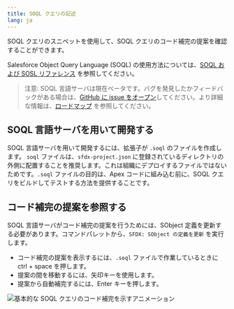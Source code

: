 ```yaml
---
title: SOQL クエリの記述
lang: ja
---
```


SOQL クエリのスニペットを使用して、SOQL クエリのコード補完の提案を確認することができます。

Salesforce Object Query Language (SOQL) の使用方法については、[SOQL および SOSL リファレンス](https://developer.salesforce.com/docs/atlas.en-us.soql_sosl.meta/soql_sosl/sforce_api_calls_soql.htm) を参照してください。

> 注意: SOQL 言語サーバは現在ベータです。バグを発見したかフィードバックがある場合は、[GitHub に issue をオープン](./en/bugs-and-feedback)してください。より詳細な情報は、[ロードマップ](https://github.com/forcedotcom/salesforcedx-vscode/wiki/Roadmap) を参照してください。

## SOQL 言語サーバを用いて開発する

SOQL 言語サーバを用いて開発するには、拡張子が `.soql` のファイルを作成します。 `soql` ファイルは、`sfdx-project.json` に登録されているディレクトリの外側に配置することを推奨します。これは組織にデプロイするファイルではないためです。`.soql` ファイルの目的は、Apex コードに組み込む前に、SOQL クエリをビルドしてテストする方法を提供することです。

## コード補完の提案を参照する

SOQL 言語サーバがコード補完の提案を行うためには、SObject 定義を更新する必要があります。コマンドパレットから、`SFDX: SObject の定義を更新` を実行します。

- コード補完の提案を表示するには、`.soql` ファイルで作業しているときに ctrl + space を押します。
- 提案の間を移動するには、矢印キーを使用します。
- 提案から自動補完するには、Enter キーを押します。

![基本的な SOQL クエリのコード補完を示すアニメーション](./images/soql-completion.gif)
